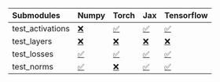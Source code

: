 | Submodules       | Numpy                                                                                                                           | Torch                                                                                                                           | Jax                                                                                                                             | Tensorflow                                                                                                                      |
|:-----------------|:--------------------------------------------------------------------------------------------------------------------------------|:--------------------------------------------------------------------------------------------------------------------------------|:--------------------------------------------------------------------------------------------------------------------------------|:--------------------------------------------------------------------------------------------------------------------------------|
| test_activations | <a href="https://github.com/unifyai/ivy/runs/7940295041?check_suite_focus=true" rel="noopener noreferrer" target="_blank">❌</a> | <a href="https://github.com/unifyai/ivy/runs/7940295173?check_suite_focus=true" rel="noopener noreferrer" target="_blank">✅</a> | <a href="https://github.com/unifyai/ivy/runs/7940295320?check_suite_focus=true" rel="noopener noreferrer" target="_blank">✅</a> | <a href="https://github.com/unifyai/ivy/runs/7940295440?check_suite_focus=true" rel="noopener noreferrer" target="_blank">✅</a> |
| test_layers      | <a href="https://github.com/unifyai/ivy/runs/7940295070?check_suite_focus=true" rel="noopener noreferrer" target="_blank">❌</a> | <a href="https://github.com/unifyai/ivy/runs/7940295207?check_suite_focus=true" rel="noopener noreferrer" target="_blank">❌</a> | <a href="https://github.com/unifyai/ivy/runs/7940295364?check_suite_focus=true" rel="noopener noreferrer" target="_blank">❌</a> | <a href="https://github.com/unifyai/ivy/runs/7940295462?check_suite_focus=true" rel="noopener noreferrer" target="_blank">❌</a> |
| test_losses      | <a href="https://github.com/unifyai/ivy/runs/7940295099?check_suite_focus=true" rel="noopener noreferrer" target="_blank">✅</a> | <a href="https://github.com/unifyai/ivy/runs/7940295233?check_suite_focus=true" rel="noopener noreferrer" target="_blank">✅</a> | <a href="https://github.com/unifyai/ivy/runs/7940295396?check_suite_focus=true" rel="noopener noreferrer" target="_blank">✅</a> | <a href="https://github.com/unifyai/ivy/runs/7940295495?check_suite_focus=true" rel="noopener noreferrer" target="_blank">✅</a> |
| test_norms       | <a href="https://github.com/unifyai/ivy/runs/7940295138?check_suite_focus=true" rel="noopener noreferrer" target="_blank">✅</a> | <a href="https://github.com/unifyai/ivy/runs/7940295278?check_suite_focus=true" rel="noopener noreferrer" target="_blank">❌</a> | <a href="https://github.com/unifyai/ivy/runs/7940295418?check_suite_focus=true" rel="noopener noreferrer" target="_blank">✅</a> | <a href="https://github.com/unifyai/ivy/runs/7940295523?check_suite_focus=true" rel="noopener noreferrer" target="_blank">✅</a> |